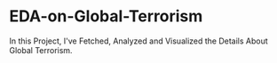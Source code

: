 # EDA-on-Global-Terrorism
In this Project, I've Fetched, Analyzed and Visualized the Details About Global Terrorism.
